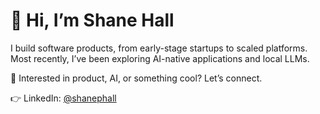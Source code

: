 # 👋 Hi, I’m Shane Hall

I build software products, from early-stage startups to scaled platforms. Most recently, I’ve been exploring AI-native applications and local LLMs.

🚀 Interested in product, AI, or something cool? Let’s connect.

👉 LinkedIn: [@shanephall](https://www.linkedin.com/in/shanephall)
